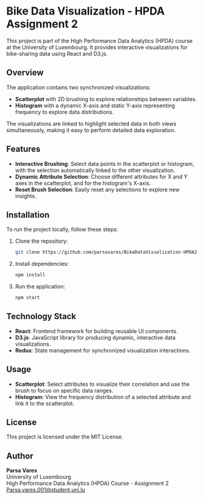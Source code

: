 # Bike Data Visualization - HPDA Assignment 2

This project is part of the High Performance Data Analytics (HPDA) course at the University of Luxembourg. It provides interactive visualizations for bike-sharing data using React and D3.js.

## Overview

The application contains two synchronized visualizations:
- **Scatterplot** with 2D brushing to explore relationships between variables.
- **Histogram** with a dynamic X-axis and static Y-axis representing frequency to explore data distributions.

The visualizations are linked to highlight selected data in both views simultaneously, making it easy to perform detailed data exploration.

## Features
- **Interactive Brushing**: Select data points in the scatterplot or histogram, with the selection automatically linked to the other visualization.
- **Dynamic Attribute Selection**: Choose different attributes for X and Y axes in the scatterplot, and for the histogram's X-axis.
- **Reset Brush Selection**: Easily reset any selections to explore new insights.

## Installation

To run the project locally, follow these steps:

1. Clone the repository:
    ```bash
    git clone https://github.com/parsavares/BikeDataVisualization-HPDA2.git
    ```
2. Install dependencies:
    ```bash
    npm install
    ```
3. Run the application:
    ```bash
    npm start
    ```

## Technology Stack
- **React**: Frontend framework for building reusable UI components.
- **D3.js**: JavaScript library for producing dynamic, interactive data visualizations.
- **Redux**: State management for synchronized visualization interactions.

## Usage

- **Scatterplot**: Select attributes to visualize their correlation and use the brush to focus on specific data ranges.
- **Histogram**: View the frequency distribution of a selected attribute and link it to the scatterplot.

## License

This project is licensed under the MIT License.

## Author

**Parsa Vares**  
University of Luxembourg  
High Performance Data Analytics (HPDA) Course - Assignment 2
[Parsa.vares.001@student.uni.lu](mailto:parsa.vares.001@student.uni.lu)

